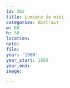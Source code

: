 ```yaml
---
id: 362
title: Lumiére de midi
categories: Abstrait
w: 60
h: 50
location:
note:
file:
year: '1969'
year_start: 1969
year_end:
image:

---
```

